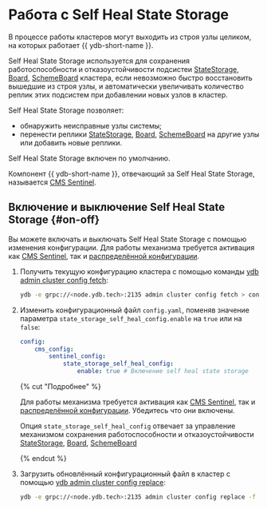 # Работа с Self Heal State Storage

В процессе работы кластеров могут выходить из строя узлы целиком, на которых работает {{ ydb-short-name }}.

Self Heal State Storage используется для сохранения работоспособности и отказоустойчивости подсистеи [StateStorage](../../../concepts/glossary.md#state-storage), [Board](../../../concepts/glossary.md#board), [SchemeBoard](../../../concepts/glossary.md#scheme-board) кластера, если невозможно быстро восстановить вышедшие из строя узлы, и автоматически увеличивать количество реплик этих подсистем при добавлении новых узлов в кластер.

Self Heal State Storage позволяет:

* обнаружить неисправные узлы системы;
* перенести реплики [StateStorage](../../../concepts/glossary.md#state-storage), [Board](../../../concepts/glossary.md#board), [SchemeBoard](../../../concepts/glossary.md#scheme-board) на другие узлы или добавить новые реплики.

Self Heal State Storage  включен по умолчанию.

Компонент {{ ydb-short-name }}, отвечающий за Self Heal State Storage, называется [CMS Sentinel](../../../concepts/glossary.md#cms).

## Включение и выключение Self Heal State Storage {#on-off}

Вы можете включать и выключать Self Heal State Storage с помощью изменения конфигурации.
Для работы механизма требуется активация как [CMS Sentinel](../../../concepts/glossary.md#cms), так и [распределённой конфигурации](../../../concepts/glossary.md#distributed-configuration).

1. Получить текущую конфигурацию кластера с помощью команды [ydb admin cluster config fetch](../../../reference/ydb-cli/commands/configuration/cluster/fetch.md):

    ```bash
    ydb -e grpc://<node.ydb.tech>:2135 admin cluster config fetch > config.yaml
    ```
2. Изменить конфигурационный файл `config.yaml`, поменяв значение параметра `state_storage_self_heal_config.enable` на `true` или на `false`:

    ```yaml
    config:
        cms_config:
            sentinel_config:
                state_storage_self_heal_config:
                    enable: true # Включение self heal state storage
    ```
    {% cut "Подробнее" %}

    Для работы механизма требуется активация как [CMS Sentinel](../../../concepts/glossary.md#cms), так и [распределённой конфигурации](../../../concepts/glossary.md#distributed-configuration). Убедитесь что они включены.

    Опция `state_storage_self_heal_config` отвечает за управление механизмом сохранения работоспособности и отказоустойчивости [StateStorage](../../../concepts/glossary.md#state-storage), [Board](../../../concepts/glossary.md#board), [SchemeBoard](../../../concepts/glossary.md#scheme-board)

    {% endcut %}

3. Загрузить обновлённый конфигурационный файл в кластер с помощью [ydb admin cluster config replace](../../../reference/ydb-cli/commands/configuration/cluster/replace.md):

    ```bash
    ydb -e grpc://<node.ydb.tech>:2135 admin cluster config replace -f config.yaml
    ```
